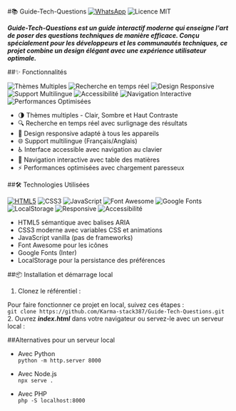 #📚 Guide-Tech-Questions
[![WhatsApp](https://img.shields.io/badge/WhatsApp-25D366?style=for-the-badge&logo=whatsapp&logoColor=white)](https://wa.me/+241074327529)
![Licence MIT](https://img.shields.io/badge/Licence-MIT-blue)

***Guide-Tech-Questions est un guide interactif moderne qui enseigne l'art de poser des questions techniques de manière efficace. Conçu spécialement pour les développeurs et les communautés techniques, ce projet combine un design élégant avec une expérience utilisateur optimale.***

##✨ Fonctionnalités

![Thèmes Multiples](https://img.shields.io/badge/Thèmes%20Multiples-Clair%20%7C%20Sombre-212529?style=for-the-badge)
![Recherche en temps réel](https://img.shields.io/badge/Recherche%20en%20temps%20réel-2D384D?style=for-the-badge)
![Design Responsive](https://img.shields.io/badge/Design%20Responsive-Mobile%20%26%20Desktop-2563EB?style=for-the-badge&logo=react&logoColor=white)
![Support Multilingue](https://img.shields.io/badge/Multilingue-Français%20%7C%20Anglais-4285F4?style=for-the-badge&logo=google-translate&logoColor=white)
![Accessibilité](https://img.shields.io/badge/Accessibility-AA-orange?style=for-the-badge)
![Navigation Interactive](https://img.shields.io/badge/Navigation%20Interactive-Table%20des%20Matières-8B5CF6?style=for-the-badge)
![Performances Optimisées](https://img.shields.io/badge/Performances%20Optimisées-Rapide%20%26%20Fluide-16A34A?style=for-the-badge)

* 🌗 Thèmes multiples - Clair, Sombre et Haut Contraste
* 🔍 Recherche en temps réel avec surlignage des résultats
* 📱 Design responsive adapté à tous les appareils
* 🌐 Support multilingue (Français/Anglais)
* ♿ Interface accessible avec navigation au clavier
* 📖 Navigation interactive avec table des matières
* ⚡ Performances optimisées avec chargement paresseux

##🛠️ Technologies Utilisées

[![HTML5](https://img.shields.io/badge/HTML5-E34F26?style=for-the-badge&logo=html5&logoColor=white)](https://via.placeholder.com/800x400?text=Guide-Tech-Questions+Preview)
![CSS3](https://img.shields.io/badge/CSS3-1572B6?style=for-the-badge&logo=css3&logoColor=white)
![JavaScript](https://img.shields.io/badge/JavaScript-F7DF1E?style=for-the-badge&logo=javascript&logoColor=black)
![Font Awesome](https://img.shields.io/badge/Font%20Awesome-5282C1?style=for-the-badge&logo=font-awesome&logoColor=white)
![Google Fonts](https://img.shields.io/badge/Google%20Fonts-4285F4?style=for-the-badge&logo=google&logoColor=white)
![LocalStorage](https://img.shields.io/badge/LocalStorage-Persistance-green?style=for-the-badge)
![Responsive](https://img.shields.io/badge/Responsive-Yes-green?style=for-the-badge)
![Accessibilité](https://img.shields.io/badge/Accessibility-AA-orange?style=for-the-badge)

* HTML5 sémantique avec balises ARIA
* CSS3 moderne avec variables CSS et animations
* JavaScript vanilla (pas de frameworks)
* Font Awesome pour les icônes
* Google Fonts (Inter)
* LocalStorage pour la persistance des préférences

##📦 Installation et démarrage local

1. Clonez le référentiel :
   
Pour faire fonctionner ce projet en local, suivez ces étapes :<br>
`git clone https://github.com/Karma-stack387/Guide-Tech-Questions.git`<br>
2. Ouvrez ***index.html*** dans votre navigateur ou servez-le avec un serveur local :

##Alternatives pour un serveur local

* Avec Python<br>
`python -m http.server 8000`

* Avec Node.js<br>
`npx serve .`

* Avec PHP<br>
`php -S localhost:8000`
